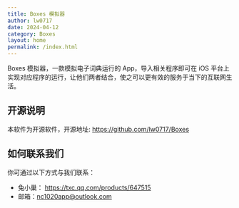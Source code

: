 ```yaml
---
title: Boxes 模拟器
author: lw0717
date: 2024-04-12
category: Boxes
layout: home
permalink: /index.html
---
```


Boxes 模拟器，一款模拟电子词典运行的 App，导入相关程序即可在 iOS 平台上实现对应程序的运行，让他们两者结合，使之可以更有效的服务于当下的互联网生活。

## 开源说明

本软件为开源软件，开源地址: <https://github.com/lw0717/Boxes>

## 如何联系我们

你可通过以下方式与我们联系：

- 兔小巢： <https://txc.qq.com/products/647515>
- 邮箱：<nc1020app@outlook.com>
